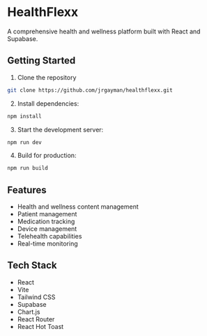 # HealthFlexx

A comprehensive health and wellness platform built with React and Supabase.

## Getting Started

1. Clone the repository
```bash
git clone https://github.com/jrgayman/healthflexx.git
```

2. Install dependencies:
```bash
npm install
```

3. Start the development server:
```bash
npm run dev
```

4. Build for production:
```bash
npm run build
```

## Features

- Health and wellness content management
- Patient management
- Medication tracking
- Device management
- Telehealth capabilities
- Real-time monitoring

## Tech Stack

- React
- Vite
- Tailwind CSS
- Supabase
- Chart.js
- React Router
- React Hot Toast